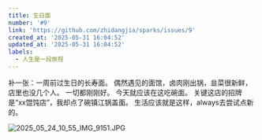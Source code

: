 ```yaml
---
title: 生日面
number: '#9'
link: 'https://github.com/zhidangjia/sparks/issues/9'
created_at: '2025-05-31 16:04:52'
updated_at: '2025-05-31 16:04:52'
labels:
  - 人生是一段旅程
---
```

补一张：一周前过生日的长寿面。
偶然遇见的面馆，卤肉刚出锅，韭菜很新鲜，店里也没几个人。
一切都刚刚好。
今天就应该在这吃碗面。
关键这店的招牌是“xx馄饨店”，我却点了碗镇江锅盖面。
生活应该就是这样，always去尝试点新的。

![2025_05_24_10_55_IMG_9151.JPG](https://cdn.jsdelivr.net/gh/zhidangjia/sparks@main/images/2025/5/1748678570151.jpg)
